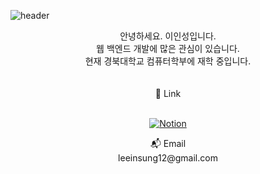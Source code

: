 ![header](https://capsule-render.vercel.app/api?type=soft&color=78a2e1&height=100&section=header&text=2insung%20README&fontSize=45&fontColor=ffffff)
<div align="center"><span>안녕하세요. 이인성입니다.<br>웹 백엔드 개발에 많은 관심이 있습니다.<br>현재 경북대학교 컴퓨터학부에 재학 중입니다.</span></div>
<br>
<br>
<div align="center" >📎 Link</div>
<br>
<div align="center">
  
  [![Notion](https://img.shields.io/badge/Portfolio-eeeeee?style=for-the-badge&logo=notion&logoColor=black)](https://quartz-cough-230.notion.site/Lee-In-Sung-9b70b4b8802a499fa4373ddab2474411)
  
</div>
<div align="center">📬 Email</div>
<div align="center">leeinsung12@gmail.com</div>

